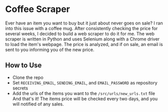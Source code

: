 # Coffee Scraper
Ever have an item you want to buy but it just about never goes on sale? I ran into this issue with a coffee mug. After consistently checking the price for several weeks, I decided to build a web scraper to do it for me. The web scraper is written in Python and uses Selenium along with a Chrome driver to load the item's webpage. The price is analyzed, and if on sale, an email is sent to you informing you of the new price. 

## How to Use
- Clone the repo
- Set `RECEIVING_EMAIL`, `SENDING_EMAIL`, and `EMAIL_PASSWORD` as repository secrets
- Add the urls of the items you want to the `/src/urls/new_urls.txt` file
<br>And that's it! The items price will be checked every two days, and you will notified of any sales.
